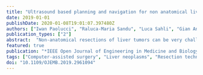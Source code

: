 ```yaml
---
title: "Ultrasound based planning and navigation for non anatomical liver resections — an ex-vivo study"
date: 2019-01-01
publishDate: 2020-01-08T19:01:07.397480Z
authors: ["Iwan Paolucci", "Raluca-Maria Sandu", "Luca Sahli", "Gian Andrea Prevost", "Federico Storni", "Daniel Candinas", "Stefan Weber", "Anja Lachenmayer"]
publication_types: ["2"]
abstract:  "Non-anatomical resections of liver tumors can be very challenging as the surgeon cannot use anatomical landmarks on the liver surface or in the ultrasound image for guidance. This makes it difficult to achieve negative resection margins (R0) and still preserve as much healthy liver tissue as possible. Even though image-guided surgery systems have been introduced to overcome this challenge, they are still rarely used due to their inaccuracy, time-effort and complexity in usage and setup. We have developed a novel approach, which allows us to create an intra-operative resection plan using navigated ultrasound. First, the surface is scanned using a navigated ultrasound, followed by tumor segmentation on a midsection ultrasound image. Based on this information, the navigation system calculates an optimal resection strategy and displays it along with the tracked surgical instruments. In this study, this approach was evaluated by three experienced hepatobiliary surgeons on ex-vivo porcine models. Using this technique, an R0 resection could be achieved in 22 out of 23 (95.7% R0 resection rate) cases with a median resection margin of 5.9 mm (IQR 3.5 – 7.7 mm). The resection margin between operators 1,2 and 3 was 7.8 mm, 4.15 mm and 5.1 mm respectively (p = 0.054). This approach could represent a useful tool for intra-operative guidance in non-anatomical resection alongside conventional ultrasound guidance. However, instructions and training are essential especially if the operator has not used an image-guidance system before."
featured: true
publication: "*IEEE Open Journal of Engineering in Medicine and Biology*"
tags: ["Computer-assisted surgery", "Liver neoplasms", "Resection techniques", "Ultrasonography"]
doi: "10.1109/OJEMB.2019.2961094"
---
```

